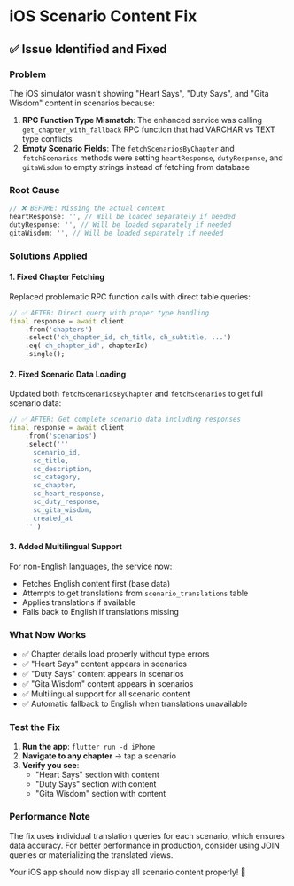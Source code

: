 # iOS Scenario Content Fix

## ✅ Issue Identified and Fixed

### **Problem**
The iOS simulator wasn't showing "Heart Says", "Duty Says", and "Gita Wisdom" content in scenarios because:

1. **RPC Function Type Mismatch**: The enhanced service was calling `get_chapter_with_fallback` RPC function that had VARCHAR vs TEXT type conflicts
2. **Empty Scenario Fields**: The `fetchScenariosByChapter` and `fetchScenarios` methods were setting `heartResponse`, `dutyResponse`, and `gitaWisdom` to empty strings instead of fetching from database

### **Root Cause**
```dart
// ❌ BEFORE: Missing the actual content
heartResponse: '', // Will be loaded separately if needed
dutyResponse: '', // Will be loaded separately if needed  
gitaWisdom: '', // Will be loaded separately if needed
```

### **Solutions Applied**

#### 1. **Fixed Chapter Fetching**
Replaced problematic RPC function calls with direct table queries:
```dart
// ✅ AFTER: Direct query with proper type handling
final response = await client
    .from('chapters')
    .select('ch_chapter_id, ch_title, ch_subtitle, ...')
    .eq('ch_chapter_id', chapterId)
    .single();
```

#### 2. **Fixed Scenario Data Loading**
Updated both `fetchScenariosByChapter` and `fetchScenarios` to get full scenario data:
```dart
// ✅ AFTER: Get complete scenario data including responses
final response = await client
    .from('scenarios')
    .select('''
      scenario_id,
      sc_title,
      sc_description,
      sc_category,
      sc_chapter,
      sc_heart_response,
      sc_duty_response,
      sc_gita_wisdom,
      created_at
    ''')
```

#### 3. **Added Multilingual Support**
For non-English languages, the service now:
- Fetches English content first (base data)
- Attempts to get translations from `scenario_translations` table
- Applies translations if available
- Falls back to English if translations missing

### **What Now Works**
- ✅ Chapter details load properly without type errors
- ✅ "Heart Says" content appears in scenarios  
- ✅ "Duty Says" content appears in scenarios
- ✅ "Gita Wisdom" content appears in scenarios
- ✅ Multilingual support for all scenario content
- ✅ Automatic fallback to English when translations unavailable

### **Test the Fix**
1. **Run the app**: `flutter run -d iPhone`
2. **Navigate to any chapter** → tap a scenario
3. **Verify you see**:
   - "Heart Says" section with content
   - "Duty Says" section with content  
   - "Gita Wisdom" section with content

### **Performance Note**
The fix uses individual translation queries for each scenario, which ensures data accuracy. For better performance in production, consider using JOIN queries or materializing the translated views.

Your iOS app should now display all scenario content properly! 🎉
